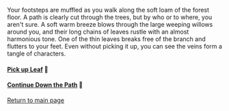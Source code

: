 Your footsteps are muffled as you walk along the soft loam of the forest floor. A path is clearly cut through the trees, but by who or to where, you aren't sure. A soft warm breeze blows through the large weeping willows around you, and their long chains of leaves rustle with an almost harmonious tone. One of the thin leaves breaks free of the branch and flutters to your feet. Even without picking it up, you can see the veins form a tangle of characters. 

#### [Pick up Leaf](https://github.com/double-virgule/double-virgule/blob/3282b0be816969fbeaa010331eeec24fb430e974/PickUpLeaf.md) 🍂

#### [Continue Down the Path](https://github.com/double-virgule/double-virgule/blob/aeba78f1f22b0bd8325f8d64587582eb6bb3471d/ContinueDownthePath.md) 🚶

[Return to main page](https://github.com/double-virgule)
